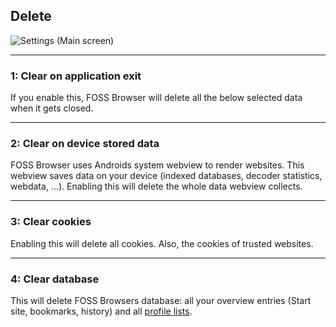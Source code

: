 ## Delete

![Settings (Main screen)](https://github.com/scoute-dich/browser/blob/master/wiki/screenshots/settings_delete.png)

----

### 1: Clear on application exit

If you enable this, FOSS Browser will delete all the below selected data when it gets closed.


----

### 2: Clear on device stored data

FOSS Browser uses Androids system webview to render websites. This webview saves data on your device (indexed databases, decoder statistics, webdata, ...). Enabling this will delete the whole data webview collects.

----

### 3: Clear cookies

Enabling this will delete all cookies. Also, the cookies of trusted websites.

----

### 4: Clear database

This will delete FOSS Browsers database: all your overview entries (Start site, bookmarks, history) and all [profile lists](https://github.com/scoute-dich/browser/blob/master/wiki/settings_profile_list.md).
